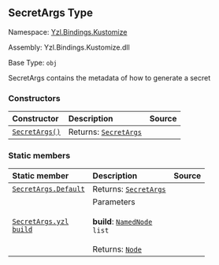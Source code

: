 ## SecretArgs Type

Namespace: [Yzl.Bindings.Kustomize](http://localhost:8089/reference/yzl-bindings-kustomize)

Assembly: Yzl.Bindings.Kustomize.dll

Base Type: <code>obj</code>

SecretArgs contains the metadata of how to generate a secret

### Constructors

Constructor | Description | Source
:--- | :--- | :---:
[<code><span>SecretArgs<span>()</span></span></code>](#(+.ctor+)) | Returns: <code><a href="http://localhost:8089/reference/yzl-bindings-kustomize-secretargs">SecretArgs</a></code><br /> | &#32;


### Static members

Static member | Description | Source
:--- | :--- | :---:
[<code><span>SecretArgs.Default</span></code>](#Default) | Returns: <code><a href="http://localhost:8089/reference/yzl-bindings-kustomize-secretargs">SecretArgs</a></code><br /> | &#32;
[<code><span>SecretArgs.yzl&#32;<span>build</span></span></code>](#yzl) | Parameters<br /><br />**build**: <code><span><a href="http://localhost:8089/reference/yzl-core-yzl-namednode">NamedNode</a>&#32;list</span></code><br /><br />Returns: <code><a href="http://localhost:8089/reference/yzl-core-yzl-node">Node</a></code><br /> | &#32;



